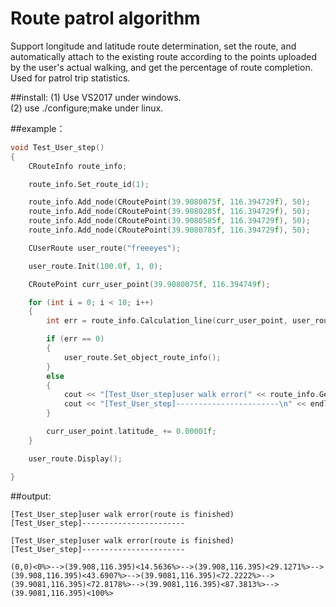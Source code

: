 # Route patrol algorithm

Support longitude and latitude route determination, set the route, and automatically attach to the existing route according to the points uploaded by the user's actual walking, and get the percentage of route completion.
Used for patrol trip statistics.


##install:
(1) Use VS2017 under windows.  
(2) use ./configure;make under linux.   

##example：  

```C  
void Test_User_step()
{
    CRouteInfo route_info;

    route_info.Set_route_id(1);

    route_info.Add_node(CRoutePoint(39.9080075f, 116.394729f), 50);
    route_info.Add_node(CRoutePoint(39.9080285f, 116.394729f), 50);
    route_info.Add_node(CRoutePoint(39.9080585f, 116.394729f), 50);
    route_info.Add_node(CRoutePoint(39.9080785f, 116.394729f), 50);

    CUserRoute user_route("freeeyes");

    user_route.Init(100.0f, 1, 0);

    CRoutePoint curr_user_point(39.9080075f, 116.394749f);

    for (int i = 0; i < 10; i++)
    {
        int err = route_info.Calculation_line(curr_user_point, user_route.Get_object_route_info());

        if (err == 0)
        {
            user_route.Set_object_route_info();
        }
        else
        {
            cout << "[Test_User_step]user walk error(" << route_info.Get_calculation_return_error(err).c_str() << ")" << endl;
            cout << "[Test_User_step]-----------------------\n" << endl;
        }

        curr_user_point.latitude_ += 0.00001f;
    }

    user_route.Display();

}
```  

##output:  
```  
[Test_User_step]user walk error(route is finished)
[Test_User_step]-----------------------

[Test_User_step]user walk error(route is finished)
[Test_User_step]-----------------------

(0,0)<0%>-->(39.908,116.395)<14.5636%>-->(39.908,116.395)<29.1271%>-->(39.908,116.395)<43.6907%>-->(39.9081,116.395)<72.2222%>-->(39.9081,116.395)<72.8178%>-->(39.9081,116.395)<87.3813%>-->(39.9081,116.395)<100%>
```  